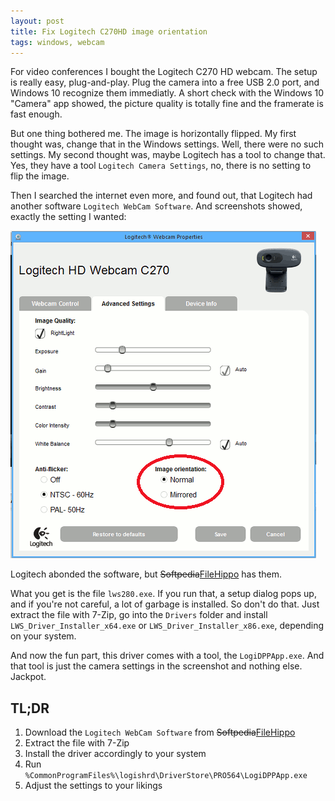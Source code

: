 ```yaml
---
layout: post
title: Fix Logitech C270HD image orientation
tags: windows, webcam
---
```


For video conferences I bought the Logitech C270 HD webcam. The setup is really easy, plug-and-play. Plug the camera into a free USB 2.0 port, and Windows 10 recognize them immediatly. A short check with the Windows 10 "Camera" app showed, the picture quality is totally fine and the framerate is fast enough.

But one thing bothered me. The image is horizontally flipped. My first thought was, change that in the Windows settings. Well, there were no such settings. My second thought was, maybe Logitech has a tool to change that. Yes, they have a tool `Logitech Camera Settings`, no, there is no setting to flip the image.

Then I searched the internet even more, and found out, that Logitech had another software `Logitech WebCam Software`. And screenshots showed, exactly the setting I wanted:

![Screenshot](https://raw.githubusercontent.com/ikem-krueger/ikem-krueger.github.io/master/images/webcam.png)

Logitech abonded the software, but ~~Softpedia~~[FileHippo](https://filehippo.de/download_logitech_webcam_software/) has them.

What you get is the file `lws280.exe`. If you run that, a setup dialog pops up, and if you're not careful, a lot of garbage is installed. So don't do that. Just extract the file with 7-Zip, go into the `Drivers` folder and install `LWS_Driver_Installer_x64.exe` or `LWS_Driver_Installer_x86.exe`, depending on your system.

And now the fun part, this driver comes with a tool, the `LogiDPPApp.exe`. And that tool is just the camera settings in the screenshot and nothing else. Jackpot.

## TL;DR

1. Download the `Logitech WebCam Software` from ~~Softpedia~~[FileHippo](https://filehippo.de/download_logitech_webcam_software/)
2. Extract the file with 7-Zip
3. Install the driver accordingly to your system
4. Run `%CommonProgramFiles%\logishrd\DriverStore\PRO564\LogiDPPApp.exe`
5. Adjust the settings to your likings

